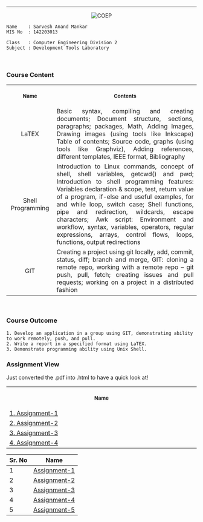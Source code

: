 <hr>

<p align="center">
  <img src="https://user-images.githubusercontent.com/79782433/213098224-db5625c9-691d-4287-9505-f6cbbad53d0c.jpg", alt="COEP">
</p>

```httpx
Name    : Sarvesh Anand Mankar
MIS No  : 142203013

Class   : Computer Engineering Division 2
Subject : Development Tools Laboratory
```

<br>

<h3> Course Content</h3>
<table>
<tr>
<th align="center">
<img width="200" height="1">
<p> 
<small>
Name
</small>
</p>
</th>
<th align="center">
<img width="441" height="1">
<p> 
<small>
Contents
</small>
</p>
</th>
</tr>
<tr>
<td align="center">
LaTEX
</td>
<td align="justify">
Basic syntax, compiling and creating documents; Document structure, sections, 
paragraphs; packages, Math, Adding Images, Drawing images (using tools like Inkscape) Table 
of contents; Source code, graphs (using tools like Graphviz), Adding references, different 
templates, IEEE format, Bibliography
  
</td>
</tr>
  
<tr>
<td align="center">
Shell Programming 
</td>
<td align="justify">
Introduction to Linux commands, concept of shell, shell variables, 
getcwd() and pwd; Introduction to shell programming features: Variables declaration & scope, 
test, return value of a program, if-else and useful examples, for and while loop, switch case; 
Shell functions, pipe and redirection, wildcards, escape characters; Awk script: Environment and 
workflow, syntax, variables, operators, regular expressions, arrays, control flows, loops, 
functions, output redirections
  
</td>
</tr>
  
<tr>
<td align="center">
GIT
</td>
    
<td align="justify">
Creating a project using git locally, add, commit, status, diff; branch and merge, GIT: 
cloning a remote repo, working with a remote repo – git push, pull, fetch; creating issues and pull 
requests; working on a project in a distributed fashion
</td>
</tr>
  
</table>

<br>

<h3> Course Outcome</h3>
  
  ```httpx
1. Develop an application in a group using GIT, demonstrating ability to work remotely, push, and pull. 
2. Write a report in a specified format using LaTEX. 
3. Demonstrate programming ability using Unix Shell.
```

<h3> Assignment View</h3>
  <p>Just converted the .pdf into .html to have a quick look at!</p>

 <center>
<table style="margin-left: auto;margin-right: auto;">
<tr>
<th align="center">
<img width="800" height="1">
<p> 
<small>
Name
</small>
</p>
</th>
</tr>
<tr>
  
<td align="justify">
<a href="./View-Pdf-Online/Assignment-1.html">1. Assignment-1</a>
</td>
</tr>
  
<tr>
<td align="justify">
<a href="./View-Pdf-Online/Assignment-2.html">2. Assignment-2</a> 
</td>
</tr>
  
<tr>
<td align="justify">
<a href="./View-Pdf-Online/Assignment-3.html">3. Assignment-3</a>
</td>
</tr>

<tr>
<td align="justify">
<a href="./View-Pdf-Online/Assignment-4.html">4. Assignment-4</a>
</td>
</tr>
  
</table>
</center>

<div align="center">

| Sr. No   |                                  Name                           | 
|----------|:---------------------------------------------------------------:|
|     1    |  <a href="./View-Pdf-Online/Assignment-1.html">Assignment-1</a> |
|     2    |  <a href="./View-Pdf-Online/Assignment-4.html">Assignment-2</a> |
|     3    |  <a href="./View-Pdf-Online/Assignment-4.html">Assignment-3</a> |
|     4    |  <a href="./View-Pdf-Online/Assignment-4.html">Assignment-4</a> |
|     5    |  <a href="./View-Pdf-Online/Assignment-4.html">Assignment-5</a> |


</div>

